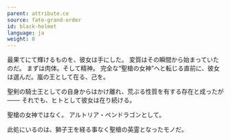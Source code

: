 ```yaml
---
parent: attribute.ce
source: fate-grand-order
id: black-helmet
language: ja
weight: 0
---
```


最果てにて輝けるものを、彼女は手にした。
変質はその瞬間から始まっていたのだ。
まずは肉体。そして精神。
完全な“聖槍の女神”へと転じる直前に、彼女は選んだ。嵐の王として在る、己を。

聖剣の騎士王としての自身からはかけ離れ、荒ぶる性質を有する存在と成ったが───
それでも、ヒトとして彼女は在り続ける。

聖槍の女神ではなく。
アルトリア・ペンドラゴンとして。

此処にいるのは、獅子王を経る事なく聖槍の英霊となったモノだ。
